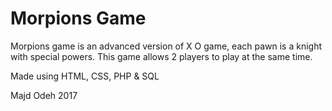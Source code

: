 # Morpions Game

Morpions game is an advanced version of X O game, each pawn is a knight with special powers. This game allows 2 players to play at the same time.

Made using HTML, CSS, PHP & SQL

Majd Odeh 2017
